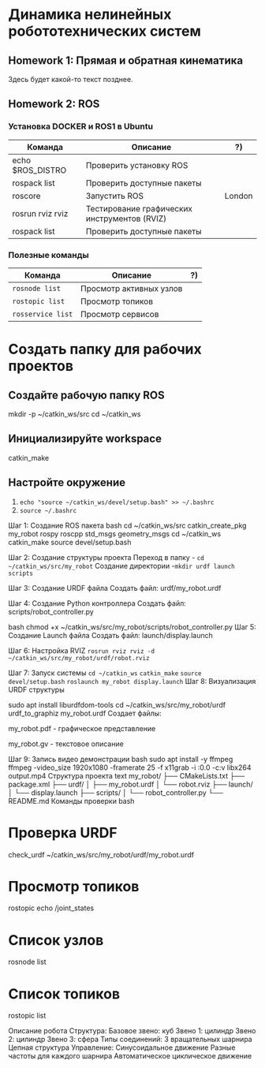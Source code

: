 # Динамика нелинейных робототехнических систем
## Homework 1: Прямая и обратная кинематика
Здесь будет какой-то текст позднее.

## Homework 2: ROS
### Установка DOCKER и ROS1 в Ubuntu

| Команда  | Описание |  ?)    |
|-------|-----|-------|
| echo $ROS_DISTRO | Проверить установку ROS  |  |
| rospack list   | Проверить доступные пакеты  |    |
| roscore   | Запустить ROS  | London   |
| rosrun rviz rviz   | Тестирование графических инструментов (RVIZ)  |    |
| rospack list   | Проверить доступные пакеты  |    |

### Полезные команды
| Команда  | Описание |  ?)    |
|-------|-----|-------|
|  `rosnode list`  |  Просмотр активных узлов |    |
|  `rostopic list`  | Просмотр топиков  |    |
|  `rosservice list`  |  Просмотр сервисов |    |

# Создать папку для рабочих проектов
## Создайте рабочую папку ROS
mkdir -p ~/catkin_ws/src
cd ~/catkin_ws

## Инициализируйте workspace
catkin_make

## Настройте окружение
1. `echo "source ~/catkin_ws/devel/setup.bash" >> ~/.bashrc`
2. `source ~/.bashrc`

Шаг 1: Создание ROS пакета
bash
cd ~/catkin_ws/src
catkin_create_pkg my_robot rospy roscpp std_msgs geometry_msgs
cd ~/catkin_ws
catkin_make
source devel/setup.bash

Шаг 2: Создание структуры проекта
Переход в папку - `cd ~/catkin_ws/src/my_robot`
Создание директории -`mkdir urdf launch scripts`

Шаг 3: Создание URDF файла
Создать файл: urdf/my_robot.urdf

Шаг 4: Создание Python контроллера
Создать файл: scripts/robot_controller.py

bash
chmod +x ~/catkin_ws/src/my_robot/scripts/robot_controller.py
Шаг 5: Создание Launch файла
Создать файл: launch/display.launch

Шаг 6: Настройка RVIZ
`rosrun rviz rviz -d ~/catkin_ws/src/my_robot/urdf/robot.rviz`

Шаг 7: Запуск системы
`cd ~/catkin_ws`
`catkin_make`
`source devel/setup.bash`
`roslaunch my_robot display.launch`
Шаг 8: Визуализация URDF структуры

sudo apt install liburdfdom-tools
cd ~/catkin_ws/src/my_robot/urdf
urdf_to_graphiz my_robot.urdf
Создает файлы:

my_robot.pdf - графическое представление

my_robot.gv - текстовое описание

Шаг 9: Запись видео демонстрации
bash
sudo apt install -y ffmpeg
ffmpeg -video_size 1920x1080 -framerate 25 -f x11grab -i :0.0 -c:v libx264 output.mp4
Структура проекта
text
my_robot/
├── CMakeLists.txt
├── package.xml
├── urdf/
│   ├── my_robot.urdf
│   └── robot.rviz
├── launch/
│   └── display.launch
├── scripts/
│   └── robot_controller.py
└── README.md
Команды проверки
bash
# Проверка URDF
check_urdf ~/catkin_ws/src/my_robot/urdf/my_robot.urdf

# Просмотр топиков
rostopic echo /joint_states

# Список узлов
rosnode list

# Список топиков
rostopic list

Описание робота
Структура:
Базовое звено: куб
Звено 1: цилиндр
Звено 2: цилиндр
Звено 3: сфера
Типы соединений:
3 вращательных шарнира
Цепная структура
Управление:
Синусоидальное движение
Разные частоты для каждого шарнира
Автоматическое циклическое движение
